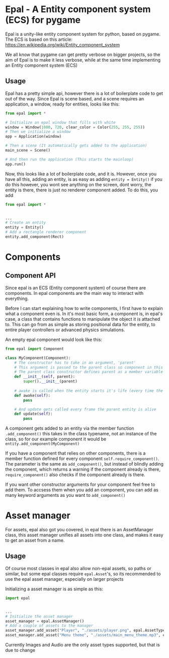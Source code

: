 # Epal -  A Entity component system (ECS) for pygame

Epal is a unity-like entity component system for python, based on pygame.
The ECS is based on this article: <https://en.wikipedia.org/wiki/Entity_component_system>

We all know that pygame can get pretty verbose on bigger projects, so the aim of Epal is to make it less verbose, while at the same time implementing an Entity component system (ECS)

## Usage

Epal has a pretty simple api, however there is a lot of boilerplate code to get out of the way. Since Epal is scene based, and a scene requires an application, a window, ready for entities, looks like this:
```python
from epal import *

# Initialize an epal window that fills with white
window = Window(1080, 720, clear_color = Color(255, 255, 255))
# Then we initialize a window
app = Application(window)

# Then a scene (It automatically gets added to the application)
main_scene = Scene()

# And then run the application (This starts the mainloop)
app.run()
```

Now, this looks like a lot of boilerplate code, and it is. However, once you have all this, adding an entity, is as easy as adding ```entity = Entity()``` if you do this however, you wont see anything on the screen, dont worry, the entity is there, there is just no renderer component added.
To do this, you add 
```python
from epal import *


...
# Create an entity
entity = Entity()
# Add a rectangle renderer component
entity.add_component(Rect)
```

# Components
## Component API
Since epal is an ECS (Entity component system) of course there are components. In epal components are the main way to interact with everything.

Before I can start explaining how to write components, I first have to explain what a component even is. In it's most basic form, a component is, in epal's case, a class that contains functions to manipulate the object it is attached to. This can go from as simple as storing positional data for the entity, to entire player controllers or advanced physics simulations.

An empty epal component would look like this:
```python
from epal import Component

class MyComponent(Component):
    # The constructor has to take in an argument, 'parent'
    # This argument is passed to the parent class so component in this case
    # The parent class constructor defines parent as a member variable to the component
    def __init__(self, parent):
        super().__init__(parent)
    
    # awake is called when the entity starts it's life (every time the scene gets switched to)
    def awake(self):
        pass

    # And update gets called every frame the parent entity is alive
    def update(self):
        pass
```

A component gets added to an entity via the member function ``.add_component()`` this takes in the class typename, not an instance of the class, so for our example component it would be ``entity.add_component(MyComponent)``

If you have a component that relies on other components, there is a member function defined for every component ``self.require_component()``. The parameter is the same as ``add_component()``, but instead of blindly adding the component, which returns a warning if the component already is there, ``require_component()`` also checks if the component already is there.

If you want other constructor arguments for your component feel free to add them. To accsess them when you add an component, you can add as many keyword arguments as you want to ``add_component()``

# Asset manager
For assets, epal also got you covered, in epal there is an AssetManager class, this asset manager unifies all assets into one class, and makes it easy to get an asset from a name.

## Usage
Of course most classes in epal also allow non-epal assets, so paths or similar, but some epal classes require ```epal.Asset```'s, so its recommended to use the epal asset manager, especially on larger projects

Initializing a asset manager is as simple as this:
```python
import epal


...
# Initialize the asset manager
asset_manager = epal.AssetManager()
# Add a couple of assets to the manager
asset_manager.add_asset("Player", "./assets/player.png", epal.AssetType.Image)
asset_manager.add_asset("Menu theme", "./assets/main_menu_theme.mp3", epal.AssetType.Audio)
```

Currently Images and Audio are the only asset types supported, but that is due to change
